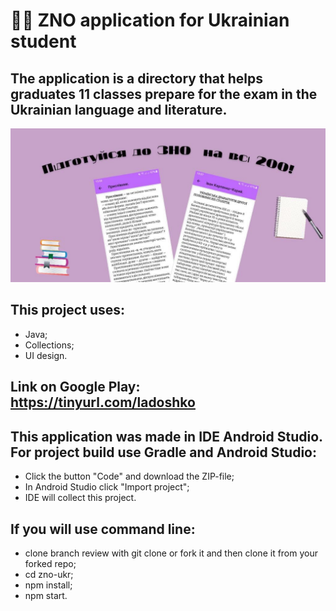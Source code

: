 #  :notebook_with_decorative_cover::open_book: **ZNO application for Ukrainian student**
## The application is a directory that helps graduates 11 classes prepare for the exam in the Ukrainian language and literature.
![Screenshot](photo_2021-10-10_21-19-45.jpg)
## This project uses:
* Java; 
* Collections; 
* UI design.
## Link on Google Play: https://tinyurl.com/ladoshko
## This application was made in IDE Android Studio. For project build use Gradle and Android Studio:
* Click the button "Code" and download the ZIP-file;
* In Android Studio click "Import project";
* IDE will collect this project.
## If you will use command line:
* clone branch review with git clone or fork it and then clone it from your forked repo;
* cd zno-ukr;
* npm install;
* npm start.
